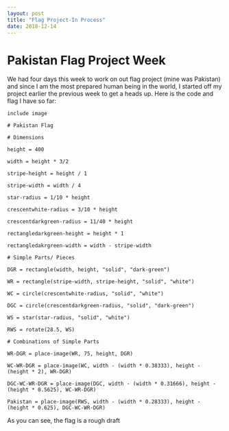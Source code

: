 ```yaml
---
layout: post
title: "Flag Project-In Process"
date: 2018-12-14
---
```


# Pakistan Flag Project Week

We had four days this week to work on out flag project (mine was Pakistan) and since I am the most prepared human being in the world, I started off my project earlier the previous week to get a heads up. Here is the code and flag I have so far:
```
include image

# Pakistan Flag

# Dimensions

height = 400

width = height * 3/2

stripe-height = height / 1

stripe-width = width / 4

star-radius = 1/10 * height

crescentwhite-radius = 3/10 * height

crescentdarkgreen-radius = 11/40 * height

rectangledarkgreen-height = height * 1

rectangledakrgreen-width = width - stripe-width

# Simple Parts/ Pieces

DGR = rectangle(width, height, "solid", "dark-green")

WR = rectangle(stripe-width, stripe-height, "solid", "white")

WC = circle(crescentwhite-radius, "solid", "white")

DGC = circle(crescentdarkgreen-radius, "solid", "dark-green")

WS = star(star-radius, "solid", "white")

RWS = rotate(28.5, WS)

# Combinations of Simple Parts

WR-DGR = place-image(WR, 75, height, DGR)

WC-WR-DGR = place-image(WC, width - (width * 0.38333), height - (height * 2), WR-DGR)

DGC-WC-WR-DGR = place-image(DGC, width - (width * 0.31666), height - (height * 0.5625), WC-WR-DGR)

Pakistan = place-image(RWS, width - (width * 0.28333), height - (height * 0.625), DGC-WC-WR-DGR)

```

As you can see, the flag is a rough draft
